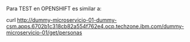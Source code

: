 
Para TEST en OPENSHIFT es similar a:

curl http://dummy-microservicio-01-dummy-csm.apps.6702b1c318cb82a554f762e4.ocp.techzone.ibm.com/dummy-microservicio-01/get/personas

